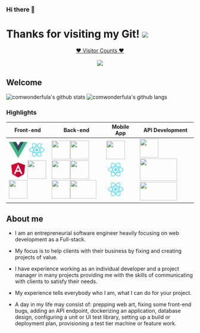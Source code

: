 ### Hi there 👋
# Thanks for visiting my Git! <img src="https://media.giphy.com/media/hvRJCLFzcasrR4ia7z/giphy.gif" width="35px">
<a target="blank" href="https://profile-counter.glitch.me/happycodinglover/count.svg"><p align="center">❤ Visitor Counts ❤<br><br> <img src="https://profile-counter.glitch.me/happycodinglover/count.svg" /></a>

## Welcome

![comwonderfula's github stats](https://github-readme-stats.vercel.app/api?username=comwonderfula&hide=prs&text_color=586069&layout=compact&hide_border=true&show_icons=true&theme=tokyonight)
![comwonderfula's github langs](https://github-readme-stats.vercel.app/api/top-langs/?username=comwonderfula&text_color=586069&layout=compact&hide_border=true&title_color=0366d6&langs_count=12&hide=html,css,less,java,javascript,scss&count_private=true&include_all_commits=true&theme=tokyonight&show_icons=true)
<p align="center">
<!--   <img src="https://github-profile-trophy.vercel.app/?username=comwonderfula&rank=SSS,SS,S,AAA,AA,A,B,C,SECRET&theme=gruvbox" /> -->
</p>

### Highlights

|  Front-end   | Back-end   |  Mobile App   | API Development   |
| ----------- | ----------- | ----------- | ----------- |
| <img src="https://raw.githubusercontent.com/github/explore/80688e429a7d4ef2fca1e82350fe8e3517d3494d/topics/vue/vue.png" width=50px height=50px><img src="https://raw.githubusercontent.com/github/explore/80688e429a7d4ef2fca1e82350fe8e3517d3494d/topics/react/react.png" width=50px height=50px><img src="https://raw.githubusercontent.com/github/explore/80688e429a7d4ef2fca1e82350fe8e3517d3494d/topics/angular/angular.png" width=50px height=50px><img src="https://www.datocms-assets.com/205/1583850012-nuxt-square.svg" width=50px height=50px><img src="https://camo.githubusercontent.com/41759602ad091b02adf7b4986b55b0a870471b98/68747470733a2f2f63646e2e767565746966796a732e636f6d2f696d616765732f6c6f676f732f6c6f676f2e737667" width=50px height=50px>      | <img src="https://camo.githubusercontent.com/f5398b1e6163bb240ecf25a8e0dbb05a161b87c3/68747470733a2f2f656e637279707465642d74626e302e677374617469632e636f6d2f696d616765733f713d74626e253341414e64394763536a58354b625839564254665579426a30696f31676b586b424658516532664b4b59587726757371703d434155" width=50px height=50px><img src="https://pngimage.net/wp-content/uploads/2018/06/laravel-icon-png-6.png" width=50px height=50px><img src="https://d2eip9sf3oo6c2.cloudfront.net/tags/images/000/000/256/full/nodejslogo.png" width=50px height=50px><img src="https://encrypted-tbn0.gstatic.com/images?q=tbn%3AANd9GcQIN4EUfB9rORoaGfLYLyjX1N-jpTiF7J7X3Q&usqp=CAU" width=50px height=50px><img src="https://upload.wikimedia.org/wikipedia/commons/d/d5/Rust_programming_language_black_logo.svg" width=50px height=50px><img src="https://go.dev/blog/go-brand/Go-Logo/SVG/Go-Logo_Blue.svg" width=70px height=50px>   | <img src="https://upload.wikimedia.org/wikipedia/commons/d/d7/Android_robot.svg" width=50px height=50px><img src="https://raw.githubusercontent.com/github/explore/80688e429a7d4ef2fca1e82350fe8e3517d3494d/topics/react/react.png" width=50px height=50px><img src="https://raw.githubusercontent.com/github/explore/80688e429a7d4ef2fca1e82350fe8e3517d3494d/topics/react/react.png" width=50px height=50px>      | <img src="https://i.stack.imgur.com/XtpTm.png" width=50px height=50px><img src="https://cdn.syncfusion.com/boldbi/integration/v3/datasources/chargebee.png" width=100px height=60px><img src="https://www.freshbooks.com/wp-content/uploads/2018/12/AC_logo_300-5.png" width=100px height=50px>       |

## About me
* I am an entrepreneurial software engineer heavily focusing on web development as a Full-stack.
* My focus is to help clients with their business by fixing and creating projects of value.
* I have experience working as an individual developer and a project manager in many projects providing me with the skills of communicating with clients to satisfy their needs.
* My experience tells everybody who I am, what I can do for your project.

* A day in my life may consist of: prepping web art, fixing some front-end bugs, adding an API endpoint, dockerizing an application, database design, configuring a unit or UI test library, setting up a build or deployment plan, provisioning a test tier machine or feature work.

